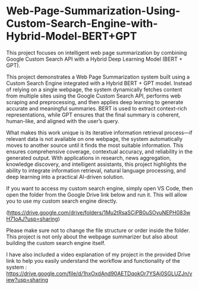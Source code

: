 # Web-Page-Summarization-Using-Custom-Search-Engine-with-Hybrid-Model-BERT+GPT
This project focuses on intelligent web page summarization by combining Google Custom Search API with a Hybrid Deep Learning Model (BERT + GPT).


This project demonstrates a Web Page Summarization system built using a Custom Search Engine integrated with a Hybrid BERT + GPT model. Instead of relying on a single webpage, the system dynamically fetches content from multiple sites using the Google Custom Search API, performs web scraping and preprocessing, and then applies deep learning to generate accurate and meaningful summaries. BERT is used to extract context-rich representations, while GPT ensures that the final summary is coherent, human-like, and aligned with the user’s query.

What makes this work unique is its iterative information retrieval process—if relevant data is not available on one webpage, the system automatically moves to another source until it finds the most suitable information. This ensures comprehensive coverage, contextual accuracy, and reliability in the generated output. With applications in research, news aggregation, knowledge discovery, and intelligent assistants, this project highlights the ability to integrate information retrieval, natural language processing, and deep learning into a practical AI-driven solution.


If you want to access my custom search engine, simply open VS Code, then open the folder from the Google Drive link below and run it. This will allow you to use my custom search engine directly.

(https://drive.google.com/drive/folders/1Mu2tRsaSCjPB0uSOyuNEPH083wH71oAJ?usp=sharing)

Please make sure not to change the file structure or order inside the folder.
This project is not only about the webpage summarizer but also about building the custom search engine itself.

I have also included a video explanation of my project in the provided Drive link to help you easily understand the workflow and functionality of the system : https://drive.google.com/file/d/1hxOxdAnd90AETDqokOr7YSAj0SGLUZJn/view?usp=sharing

